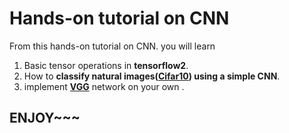 # Hands-on tutorial on CNN

From this hands-on tutorial on CNN. you will learn
       
   1. Basic tensor operations in **tensorflow2**. 
   2. How to **classify natural images([Cifar10]([https://www.cs.toronto.edu/~kriz/cifar.html](https://www.cs.toronto.edu/~kriz/cifar.html))) using a simple CNN**.
   3. implement **[VGG](https://arxiv.org/abs/1409.1556)** network on your own .



## ENJOY~~~

